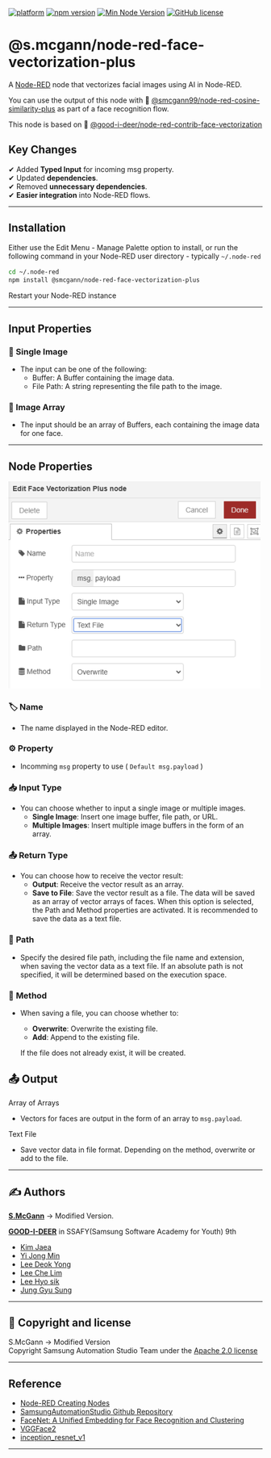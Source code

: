 [![platform](https://img.shields.io/badge/platform-Node--RED-red)](https://nodered.org)
[![npm version](https://img.shields.io/npm/v/@smcgann/node-red-face-vectorization-plus.svg)](https://www.npmjs.com/package/@smcgann/node-red-face-vectorization-plus)
[![Min Node Version](https://img.shields.io/node/v/@smcgann/node-red-face-vectorization-plus)](https://www.npmjs.com/package/@smcgann/node-red-annotate-image-plus)
[![GitHub license](https://img.shields.io/github/license/smcgann99/node-red-face-vectorization-plus)](https://github.com/smcgann99/node-red-face-vectorization-plus/blob/main/LICENSE)

# @s.mcgann/node-red-face-vectorization-plus

A <a href="http://nodered.org" target="_blank">Node-RED</a> node that vectorizes facial images using AI in Node-RED.

You can use the output of this node with 🔗 [@smcgann99/node-red-cosine-similarity-plus](https://www.npmjs.com/package/@smcgann/node-red-cosine-similarity-plus) 
 as part of a face recognition flow. 

This node is based on 🔗 [@good-i-deer/node-red-contrib-face-vectorization](https://www.npmjs.com/package/@good-i-deer/node-red-contrib-face-vectorization)

## **Key Changes**
 
✔ Added **Typed Input** for incoming msg property.   
✔ Updated **dependencies**.    
✔ Removed **unnecessary dependencies**.  
✔ **Easier integration** into Node-RED flows.

---
## **Installation**
Either use the Edit Menu - Manage Palette option to install, or run the following command in your Node-RED user directory - typically `~/.node-red`

``` bash
cd ~/.node-red
npm install @smcgann/node-red-face-vectorization-plus
```

Restart your Node-RED instance

---

## **Input Properties** 

### 👤 Single Image

- The input can be one of the following:
  - Buffer: A Buffer containing the image data.
  - File Path: A string representing the file path to the image.

### 👥 Image Array

 -  The input should be an array of Buffers, each containing the image data for one face.
---

## **Node Properties**  
<img width="500" alt="Properties" src="https://raw.githubusercontent.com/smcgann99/node-red-face-vectorization-plus/main/assets/config.png">

### 🏷️ **Name**  
- The name displayed in the Node-RED editor.  

### ⚙️ **Property**
- Incomming `msg` property to use ( `Default msg.payload` )

### 📥 **Input Type**

- You can choose whether to input a single image or multiple images.
  - **Single Image**: Insert one image buffer, file path, or URL.
  - **Multiple Images**: Insert multiple image buffers in the form of an array.

### 📤 **Return Type**

- You can choose how to receive the vector result:
  - **Output**: Receive the vector result as an array.
  - **Save to File**: Save the vector result as a file. The data will be saved as an array of vector arrays of faces. When this option is selected, the Path and Method properties are activated. It is recommended to save the data as a text file.

### 📂 **Path**

- Specify the desired file path, including the file name and extension, when saving the vector data as a text file. If an absolute path is not specified, it will be determined based on the execution space.

### 🔧 **Method**

- When saving a file, you can choose whether to:
  - **Overwrite**: Overwrite the existing file.
  - **Add**: Append to the existing file. 
  
  If the file does not already exist, it will be created.

## 📤 Output

Array of Arrays

- Vectors for faces are output in the form of an array to `msg.payload`.

Text File

- Save vector data in file format. Depending on the method, overwrite or add to the file.
<hr>



## ✍️ Authors
**[S.McGann](https://github.com/smcgann99)** → Modified Version.  

[**GOOD-I-DEER**](https://github.com/GOOD-I-DEER) in SSAFY(Samsung Software Academy for Youth) 9th

- [Kim Jaea](https://github.com/kimjaea)
- [Yi Jong Min](https://github.com/chickennight)
- [Lee Deok Yong](https://github.com/Gitgloo)
- [Lee Che Lim](https://github.com/leecr1215)
- [Lee Hyo sik](https://github.com/hy06ix)
- [Jung Gyu Sung](https://github.com/ramaking)
<hr>

## 📜 Copyright and license

S.McGann → Modified Version   
Copyright Samsung Automation Studio Team under the [Apache 2.0 license](https://www.apache.org/licenses/LICENSE-2.0)

<hr>

## Reference

- [Node-RED Creating Nodes](https://nodered.org/docs/creating-nodes/)
- [SamsungAutomationStudio Github Repository](https://github.com/Samsung/SamsungAutomationStudio)
- [FaceNet: A Unified Embedding for Face Recognition and Clustering](https://www.cv-foundation.org/openaccess/content_cvpr_2015/papers/Schroff_FaceNet_A_Unified_2015_CVPR_paper.pdf)
- [VGGFace2](https://paperswithcode.com/dataset/vggface2-1)
- [inception_resnet_v1](https://github.com/timesler/facenet-pytorch/blob/master/models/inception_resnet_v1.py)
<hr>
